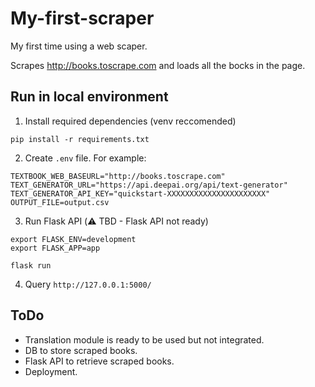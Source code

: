 # My-first-scraper
My first time using a web scaper.

Scrapes http://books.toscrape.com and loads all the bocks in the page.

## Run in local environment
1. Install required dependencies (venv reccomended)
```
pip install -r requirements.txt
```

2. Create `.env` file. For example:
```
TEXTBOOK_WEB_BASEURL="http://books.toscrape.com"
TEXT_GENERATOR_URL="https://api.deepai.org/api/text-generator"
TEXT_GENERATOR_API_KEY="quickstart-XXXXXXXXXXXXXXXXXXXXXX"
OUTPUT_FILE=output.csv
```

3. Run Flask API (⚠️ TBD - Flask API not ready)
```
export FLASK_ENV=development
export FLASK_APP=app

flask run
```

4. Query `http://127.0.0.1:5000/`

## ToDo
- Translation module is ready to be used but not integrated.
- DB to store scraped books.
- Flask API to retrieve scraped books.
- Deployment.
